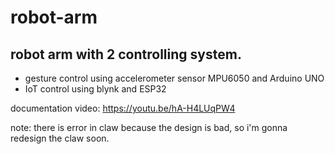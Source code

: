# robot-arm
## robot arm with 2 controlling system.
- gesture control using accelerometer sensor MPU6050 and Arduino UNO
- IoT control using blynk and ESP32 <br>

documentation video: https://youtu.be/hA-H4LUqPW4

note: there is error in claw because the design is bad, so i'm gonna redesign the claw soon.

